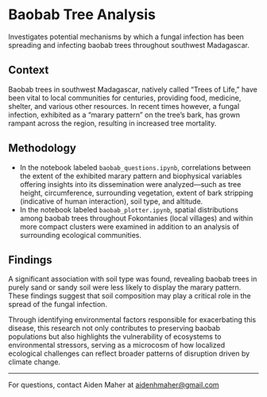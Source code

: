 # Baobab Tree Analysis
Investigates potential mechanisms by which a fungal infection has been spreading and infecting baobab trees throughout southwest Madagascar. 

## Context

Baobab trees in southwest Madagascar, natively called “Trees of Life,” have been vital to local communities for centuries, providing food, medicine, shelter, and various other resources. In recent times however, a fungal infection, exhibited as a “marary pattern” on the tree’s bark, has grown rampant across the region, resulting in increased tree mortality. 

## Methodology 

- In the notebook labeled `baobab_questions.ipynb`, correlations between the extent of the exhibited marary pattern and biophysical variables offering insights into its dissemination were analyzed—such as tree height, circumference, surrounding vegetation, extent of bark stripping (indicative of human interaction), soil type, and altitude.
- In the notebook labeled `baobab_plotter.ipynb`, spatial distributions among baobab trees throughout Fokontanies (local villages) and within more compact clusters were examined in addition to an analysis of surrounding ecological communities. 

## Findings

A significant association with soil type was found, revealing baobab trees in purely sand or sandy soil were less likely to display the marary
pattern. These findings suggest that soil composition may play a critical role in the spread of the fungal infection. 

Through identifying environmental factors responsible for exacerbating this disease, this research not only contributes to preserving baobab populations but also highlights the vulnerability of ecosystems to environmental stressors, serving as a microcosm of how localized ecological challenges can reflect broader patterns of disruption driven by climate change.

---
For questions, contact Aiden Maher at aidenhmaher@gmail.com
